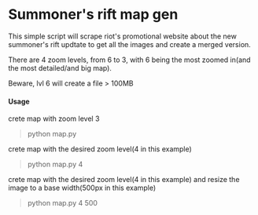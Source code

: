 # Summoner's rift map gen
This simple script will scrape riot's promotional website about the new summoner's rift updtate to get all the images and create a merged version.

There are 4 zoom levels, from 6 to 3, with 6 being the most zoomed in(and the most detailed/and big map).

Beware, lvl 6 will create a file > 100MB

#### Usage
crete map with zoom level 3
>python map.py

crete map with the desired zoom level(4 in this example)
>python map.py 4

crete map with the desired zoom level(4 in this example) and resize the image to a base width(500px in this example)
>python map.py 4 500
